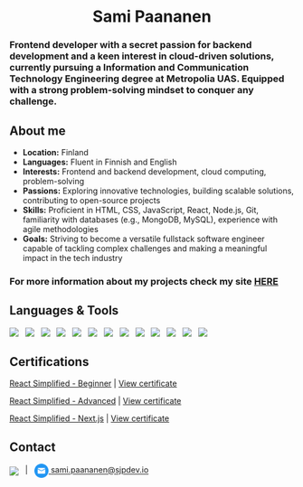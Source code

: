 <h1 align="center"> Sami Paananen </h1>
<h3>Frontend developer with a secret passion for backend development and a keen interest in cloud-driven solutions, currently pursuing a Information and Communication Technology Engineering degree at Metropolia UAS. Equipped with a strong problem-solving mindset to conquer any challenge.</h3>

## About me


  - <strong>Location:</strong> Finland  
  - <strong>Languages:</strong> Fluent in Finnish and English    
  - <strong>Interests:</strong> Frontend and backend development, cloud computing, problem-solving  
  - <strong>Passions:</strong> Exploring innovative technologies, building scalable solutions, contributing to open-source projects  
  - <strong>Skills:</strong> Proficient in HTML, CSS, JavaScript, React, Node.js, Git, familiarity with databases (e.g., MongoDB, MySQL), experience with agile methodologies  
  - <strong>Goals:</strong> Striving to become a versatile fullstack software engineer capable of tackling complex challenges and making a meaningful impact in the tech industry  
<h3>For more information about my projects check my site <a href="https://sjpdev.io">HERE</a></h4>

## Languages & Tools

<img src="https://cdn.jsdelivr.net/gh/devicons/devicon@latest/icons/react/react-original.svg" height="50" />&nbsp;&nbsp;&nbsp;<img src="https://cdn.jsdelivr.net/gh/devicons/devicon@latest/icons/javascript/javascript-original.svg" height="50" />&nbsp;&nbsp;&nbsp;<img src="https://cdn.jsdelivr.net/gh/devicons/devicon@latest/icons/typescript/typescript-plain.svg" height="50" />&nbsp;&nbsp;&nbsp;<img src="https://cdn.jsdelivr.net/gh/devicons/devicon@latest/icons/html5/html5-original.svg" height="50" />&nbsp;&nbsp;&nbsp;<img src="https://cdn.jsdelivr.net/gh/devicons/devicon@latest/icons/css3/css3-original.svg" height="50" />&nbsp;&nbsp;&nbsp;<img src="https://cdn.jsdelivr.net/gh/devicons/devicon@latest/icons/python/python-original.svg" height="50" />&nbsp;&nbsp;&nbsp;<img src="https://cdn.jsdelivr.net/gh/devicons/devicon@latest/icons/java/java-original.svg" height="50" />&nbsp;&nbsp;&nbsp;<img src="https://cdn.jsdelivr.net/gh/devicons/devicon@latest/icons/nodejs/nodejs-plain-wordmark.svg" height="50" />&nbsp;&nbsp;&nbsp;<img src="https://cdn.jsdelivr.net/gh/devicons/devicon@latest/icons/express/express-original.svg" height="50" />&nbsp;&nbsp;&nbsp;<img src="https://cdn.jsdelivr.net/gh/devicons/devicon@latest/icons/mysql/mysql-original-wordmark.svg" height="50" />&nbsp;&nbsp;&nbsp;<img src="https://cdn.jsdelivr.net/gh/devicons/devicon@latest/icons/mongodb/mongodb-plain-wordmark.svg" height="50" />&nbsp;&nbsp;&nbsp;<img src="https://cdn.jsdelivr.net/gh/devicons/devicon@latest/icons/amazonwebservices/amazonwebservices-plain-wordmark.svg" height="50" />&nbsp;&nbsp;&nbsp;<img src="https://cdn.jsdelivr.net/gh/devicons/devicon@latest/icons/git/git-original-wordmark.svg" height="50" />

## Certifications

[React Simplified - Beginner](https://courses.webdevsimplified.com/react-simplified-beginner) | 
[View certificate](./assets/certs/React%20Simplified%20-%20Beginner-certificate.pdf)

[React Simplified - Advanced](https://courses.webdevsimplified.com/react-simplified-advanced) |
[View certificate](./assets/certs/React%20Simplified%20-%20Advanced-certificate.pdf)

[React Simplified - Next.js](https://courses.webdevsimplified.com/react-simplified-next-js) |
[View certificate](./assets/certs/Nextjs_cert.pdf)

## Contact

<a href="https://linkedin.com/in/samipaan"><img align="center" src="https://cdn.jsdelivr.net/gh/devicons/devicon@latest/icons/linkedin/linkedin-original-wordmark.svg" height="75px"/></a>
&nbsp; | &nbsp;
<a href="mailto:sami.paananen@sjpdev.io"><img align="center" src="./assets/imgs/mail.png" height="25px"/>&nbsp;sami.paananen@sjpdev.io</a>